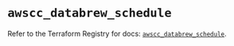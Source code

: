 # `awscc_databrew_schedule`

Refer to the Terraform Registry for docs: [`awscc_databrew_schedule`](https://registry.terraform.io/providers/hashicorp/awscc/0.70.0/docs/resources/databrew_schedule).
